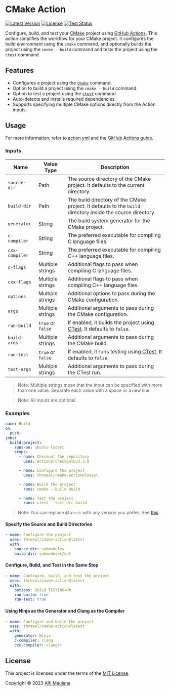 # CMake Action

[![Latest Version](https://img.shields.io/github/v/release/threeal/cmake-action)](https://github.com/threeal/cmake-action/releases/)
[![License](https://img.shields.io/github/license/threeal/cmake-action)](./LICENSE)
[![Test Status](https://img.shields.io/github/actions/workflow/status/threeal/cmake-action/test.yml?label=test&branch=main)](https://github.com/threeal/cmake-action/actions/workflows/test.yml)

Configure, build, and test your [CMake](https://cmake.org/) project using [GitHub Actions](https://github.com/features/actions). This action simplifies the workflow for your CMake project. It configures the build environment using the `cmake` command, and optionally builds the project using the `cmake --build` command and tests the project using the `ctest` command.

## Features

- Configures a project using the [`cmake`](https://cmake.org/cmake/help/latest/manual/cmake.1.html) command.
- Option to build a project using the `cmake --build` command.
- Option to test a project using the [`ctest`](https://cmake.org/cmake/help/latest/manual/ctest.1.html) command.
- Auto-detects and installs required dependencies.
- Supports specifying multiple CMake options directly from the Action inputs.

## Usage

For more information, refer to [action.yml](./action.yml) and the [GitHub Actions guide](https://docs.github.com/en/actions/learn-github-actions/understanding-github-actions).

### Inputs

| Name | Value Type | Description |
| --- | --- | --- |
| `source-dir` | Path | The source directory of the CMake project. It defaults to the current directory. |
| `build-dir` | Path | The build directory of the CMake project. It defaults to the `build` directory inside the source directory. |
| `generator` | String | The build system generator for the CMake project. |
| `c-compiler` | String | The preferred executable for compiling C language files. |
| `cxx-compiler` | String | The preferred executable for compiling C++ language files. |
| `c-flags` | Multiple strings | Additional flags to pass when compiling C language files. |
| `cxx-flags` | Multiple strings | Additional flags to pass when compiling C++ language files. |
| `options` | Multiple strings | Additional options to pass during the CMake configuration. |
| `args` | Multiple strings | Additional arguments to pass during the CMake configuration. |
| `run-build` | `true` or `false` | If enabled, it builds the project using [CTest](https://cmake.org/cmake/help/latest/manual/ctest.1.html). It defaults to `false`. |
| `build-args` | Multiple strings | Additional arguments to pass during the CMake build. |
| `run-test` | `true` or `false` | If enabled, it runs testing using [CTest](https://cmake.org/cmake/help/latest/manual/ctest.1.html). It defaults to `false`. |
| `test-args` | Multiple strings | Additional arguments to pass during the CTest run. |

> Note: Multiple strings mean that the input can be specified with more than one value. Separate each value with a space or a new line.

> Note: All inputs are optional.

### Examples

```yaml
name: Build
on:
  push:
jobs:
  build-project:
    runs-on: ubuntu-latest
    steps:
      - name: Checkout the repository
        uses: actions/checkout@v3.3.0

      - name: Configure the project
        uses: threeal/cmake-action@latest

      - name: Build the project
        runs: cmake --build build

      - name: Test the project
        runs: ctest --test-dir build
```

> Note: You can replace `@latest` with any version you prefer. See [this](https://docs.github.com/en/actions/using-workflows/workflow-syntax-for-github-actions#jobsjob_idstepsuses).

#### Specify the Source and Build Directories

```yaml
- name: Configure the project
  uses: threeal/cmake-action@latest
  with:
    source-dir: submodules
    build-dir: submodules/out
```

#### Configure, Build, and Test in the Same Step

```yaml
- name: Configure, build, and test the project
  uses: threeal/cmake-action@latest
  with:
    options: BUILD_TESTING=ON
    run-build: true
    run-test: true
```

#### Using Ninja as the Generator and Clang as the Compiler

```yaml
- name: Configure and build the project
  uses: threeal/cmake-action@latest
  with:
    generator: Ninja
    c-compiler: clang
    cxx-compiler: clang++
```

## License

This project is licensed under the terms of the [MIT License](./LICENSE).

Copyright © 2023 [Alfi Maulana](https://github.com/threeal/)
